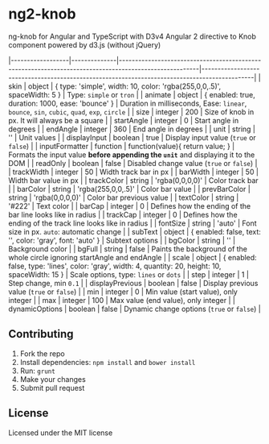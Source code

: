# ng2-knob
ng-knob for Angular and TypeScript with D3v4
Angular 2 directive to Knob component powered by d3.js (without jQuery)

|------------------|--------------|-------------------------------------------------------------------------------------------------------|----------------------------------------------------------------------------------------------|
| skin             | object       | { type: 'simple', width: 10, color: 'rgba(255,0,0,.5)', spaceWidth: 5 }                               | Type: `simple` or `tron`                                                                     |
| animate          | object       | { enabled: true, duration: 1000, ease: 'bounce' }                                                     | Duration in milliseconds, Ease: `linear`, `bounce`, `sin`, `cubic`, `quad`, `exp`, `circle`  |
| size             | integer      | 200                                                                                                   | Size of knob in px. It will always be a square                                               |
| startAngle	     | integer      | 0                                                                                                     | Start angle in degrees                                                                       |
| endAngle         | integer      | 360                                                                                                   | End angle in degrees                                                                         |
| unit             | string       | ''                                                                                                    | Unit values                                                                                  |
| displayInput     | boolean      | true                                                                                                  | Display input value (`true` or `false`)                                                      |
| inputFormatter     | function      | function(value){ return value; }                                                                   | Formats the input value **before appending the `unit`** and displaying it to the DOM                                                      |
| readOnly         | boolean      | false                                                                                                 | Disabled change value (`true` or `false`)                                                    |
| trackWidth       | integer      | 50                                                                                                    | Width track bar in px                                                                        |
| barWidth         | integer      | 50                                                                                                    | Width bar value in px                                                                        |
| trackColor       | string       | 'rgba(0,0,0,0)'                                                                                       | Color track bar                                                                              |
| barColor         | string       | 'rgba(255,0,0,.5)'                                                                                    | Color bar value                                                                              |
| prevBarColor     | string       | 'rgba(0,0,0,0)'                                                                                       | Color bar previous value                                                                     |
| textColor        | string       | '#222'                                                                                                | Text color                                                                                   |
| barCap           | integer      | 0                                                                                                     | Defines how the ending of the bar line looks like in radius                                  |
| trackCap         | integer      | 0                                                                                                     | Defines how the ending of the track line looks like in radius                                |
| fontSize         | string       | 'auto'                                                                                                | Font size in px. `auto`: automatic change                                                    |
| subText          | object       | { enabled: false, text: '', color: 'gray', font: 'auto' }                                             | Subtext options                                                                              |
| bgColor          | string       | ''                                                                                                    | Background color                                                                             |
| bgFull           | string       | false                                                                                                 | Paints the background of the whole circle ignoring startAngle and endAngle                   |
| scale            | object       | { enabled: false, type: 'lines', color: 'gray', width: 4, quantity: 20, height: 10, spaceWidth: 15 }  | Scale options, type: `lines` or `dots`                                                       |
| step             | integer      | 1                                                                                                     | Step change, min `0.1`                                                                       |
| displayPrevious  | boolean      | false                                                                                                 | Display previous value (`true` or `false`)                                                   |
| min              | integer      | 0                                                                                                     | Min value (start value), only integer                                                        |
| max              | integer      | 100                                                                                                   | Max value (end value), only integer                                                          |
| dynamicOptions   | boolean      | false                                                                                                 | Dynamic change options (`true` or `false`)                                                   |

Contributing
-------

1. Fork the repo
2. Install dependencies: `npm install` and `bower install`
3. Run: `grunt`
4. Make your changes
5. Submit pull request

License
-------

Licensed under the MIT license
